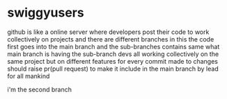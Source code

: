 # swiggyusers
<p>
github is like a online server where developers post their code to work collectively on projects and there are different branches in this the code first goes into the
main branch and the sub-branches contains same what main branch is having the sub-branch devs all working collectively on the same project but on different features 
for every commit made to changes should raise pr(pull request) to make it include in the main branch by lead for all mankind
</p>
<p>
i'm the second branch
</p>
